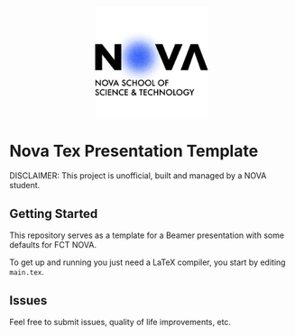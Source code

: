 <img src="logo-nova.png" width=200 style="display:block; margin-left:auto; margin-right:auto;">

# Nova Tex Presentation Template

DISCLAIMER: This project is unofficial, built and managed by a NOVA student.

## Getting Started

This repository serves as a template for a Beamer presentation with some defaults for FCT NOVA.

To get up and running you just need a LaTeX compiler, you start by editing `main.tex`.

## Issues

Feel free to submit issues, quality of life improvements, etc.
